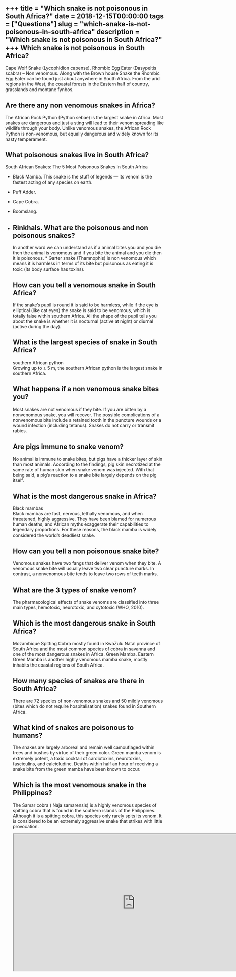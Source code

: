 +++
title = "Which snake is not poisonous in South Africa?"
date = 2018-12-15T00:00:00
tags = ["Questions"]
slug = "which-snake-is-not-poisonous-in-south-africa"
description = "Which snake is not poisonous in South Africa?"
+++
Which snake is not poisonous in South Africa?
---------------------------------------------

Cape Wolf Snake (Lycophidion capense). Rhombic Egg Eater (Dasypeltis scabra) – Non venomous. Along with the Brown house Snake the Rhombic Egg Eater can be found just about anywhere in South Africa. From the arid regions in the West, the coastal forests in the Eastern half of country, grasslands and montane fynbos.

Are there any non venomous snakes in Africa?
--------------------------------------------

The African Rock Python (Python sebae) is the largest snake in Africa. Most snakes are dangerous and just a sting will lead to their venom spreading like wildlife through your body. Unlike venomous snakes, the African Rock Python is non-venomous, but equally dangerous and widely known for its nasty temperament.

What poisonous snakes live in South Africa?
-------------------------------------------

South African Snakes: The 5 Most Poisonous Snakes In South Africa

- Black Mamba. This snake is the stuff of legends — its venom is the fastest acting of any species on earth.
- Puff Adder.
- Cape Cobra.
- Boomslang.
- Rinkhals. What are the poisonous and non poisonous snakes?
    ------------------------------------------------
    
    In another word we can understand as if a animal bites you and you die then the animal is venomous and if you bite the animal and you die then it is poisonous. \* Garter snake (Thamnophis) is non venomous which means it is harmless in terms of its bite but poisonous as eating it is toxic (its body surface has toxins).
    
    How can you tell a venomous snake in South Africa?
    --------------------------------------------------
    
    If the snake’s pupil is round it is said to be harmless, while if the eye is elliptical (like cat eyes) the snake is said to be venomous, which is totally false within southern Africa. All the shape of the pupil tells you about the snake is whether it is nocturnal (active at night) or diurnal (active during the day).
    
    What is the largest species of snake in South Africa?
    -----------------------------------------------------
    
    southern African python  
    Growing up to ± 5 m, the southern African python is the largest snake in southern Africa.
    
    What happens if a non venomous snake bites you?
    -----------------------------------------------
    
    Most snakes are not venomous if they bite. If you are bitten by a nonvenomous snake, you will recover. The possible complications of a nonvenomous bite include a retained tooth in the puncture wounds or a wound infection (including tetanus). Snakes do not carry or transmit rabies.
    
    Are pigs immune to snake venom?
    -------------------------------
    
    No animal is immune to snake bites, but pigs have a thicker layer of skin than most animals. According to the findings, pig skin necrotized at the same rate of human skin when snake venom was injected. With that being said, a pig’s reaction to a snake bite largely depends on the pig itself.
    
    What is the most dangerous snake in Africa?
    -------------------------------------------
    
    Black mambas  
    Black mambas are fast, nervous, lethally venomous, and when threatened, highly aggressive. They have been blamed for numerous human deaths, and African myths exaggerate their capabilities to legendary proportions. For these reasons, the black mamba is widely considered the world’s deadliest snake.
    
    How can you tell a non poisonous snake bite?
    --------------------------------------------
    
    Venomous snakes have two fangs that deliver venom when they bite. A venomous snake bite will usually leave two clear puncture marks. In contrast, a nonvenomous bite tends to leave two rows of teeth marks.
    
    What are the 3 types of snake venom?
    ------------------------------------
    
    The pharmacological effects of snake venoms are classified into three main types, hemotoxic, neurotoxic, and cytotoxic (WHO, 2010).
    
    Which is the most dangerous snake in South Africa?
    --------------------------------------------------
    
    Mozambique Spitting Cobra mostly found in KwaZulu Natal province of South Africa and the most common species of cobra in savanna and one of the most dangerous snakes in Africa. Green Mamba. Eastern Green Mamba is another highly venomous mamba snake, mostly inhabits the coastal regions of South Africa.
    
    How many species of snakes are there in South Africa?
    -----------------------------------------------------
    
    There are 72 species of non-venomous snakes and 50 mildly venomous (bites which do not require hospitalisation) snakes found in Southern Africa.
    
    What kind of snakes are poisonous to humans?
    --------------------------------------------
    
    The snakes are largely arboreal and remain well camouflaged within trees and bushes by virtue of their green color. Green mamba venom is extremely potent, a toxic cocktail of cardiotoxins, neurotoxins, fasciculins, and calcicludine. Deaths within half an hour of receiving a snake bite from the green mamba have been known to occur.
    
    Which is the most venomous snake in the Philippines?
    ----------------------------------------------------
    
    The Samar cobra ( Naja samarensis) is a highly venomous species of spitting cobra that is found in the southern islands of the Philippines. Although it is a spitting cobra, this species only rarely spits its venom. It is considered to be an extremely aggressive snake that strikes with little provocation.
    
    <iframe allow="accelerometer; autoplay; clipboard-write; encrypted-media; gyroscope; picture-in-picture" allowfullscreen="" class="__youtube_prefs__  epyt-is-override  no-lazyload" data-no-lazy="1" data-origheight="433" data-origwidth="770" data-skipgform_ajax_framebjll="" height="433" id="_ytid_18191" loading="lazy" src="https://www.youtube.com/embed/YwEAhyFd84c?enablejsapi=1&autoplay=0&cc_load_policy=0&cc_lang_pref=&iv_load_policy=1&loop=0&modestbranding=0&rel=1&fs=1&playsinline=0&autohide=2&theme=dark&color=red&controls=1&" title="YouTube player" width="770"></iframe>